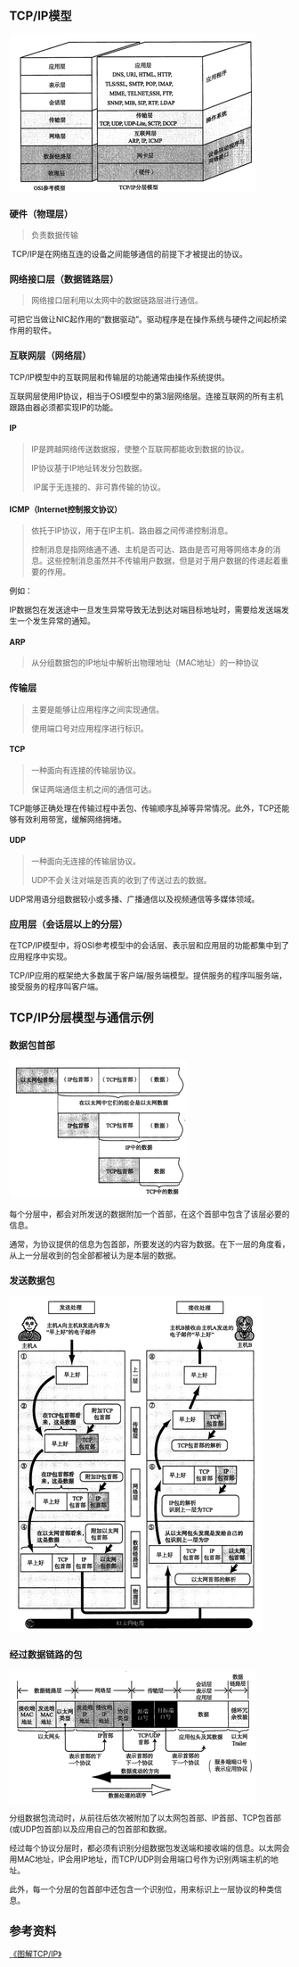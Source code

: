 ## TCP/IP模型

![](https://github.com/daqi17/AndroidBlog/blob/master/img/%E7%BD%91%E7%BB%9C/TCPIP/TCPIP%E6%A8%A1%E5%9E%8B.png)

### 硬件（物理层）

> 负责数据传输

​		TCP/IP是在网络互连的设备之间能够通信的前提下才被提出的协议。

### 网络接口层（数据链路层）

> 网络接口层利用以太网中的数据链路层进行通信。

可把它当做让NIC起作用的“数据驱动”。驱动程序是在操作系统与硬件之间起桥梁作用的软件。

### 互联网层（网络层）

TCP/IP模型中的互联网层和传输层的功能通常由操作系统提供。

互联网层使用IP协议，相当于OSI模型中的第3层网络层。连接互联网的所有主机跟路由器必须都实现IP的功能。

#### IP

> IP是跨越网络传送数据报，使整个互联网都能收到数据的协议。
>
> IP协议基于IP地址转发分包数据。
>
> ​	IP属于无连接的、非可靠传输的协议。

#### ICMP（Internet控制报文协议）

> 依托于IP协议，用于在IP主机、路由器之间传递控制消息。
>
> 控制消息是指网络通不通、主机是否可达、路由是否可用等网络本身的消息。这些控制消息虽然并不传输用户数据，但是对于用户数据的传递起着重要的作用。

例如：

​		IP数据包在发送途中一旦发生异常导致无法到达对端目标地址时，需要给发送端发生一个发生异常的通知。

#### ARP

> 从分组数据包的IP地址中解析出物理地址（MAC地址）的一种协议

### 传输层

> 主要是能够让应用程序之间实现通信。
>
> 使用端口号对应用程序进行标识。

#### TCP

> 一种面向有连接的传输层协议。
>
> 保证两端通信主机之间的通信可达。

TCP能够正确处理在传输过程中丢包、传输顺序乱掉等异常情况。此外，TCP还能够有效利用带宽，缓解网络拥堵。

#### UDP

> 一种面向无连接的传输层协议。
>
> UDP不会关注对端是否真的收到了传送过去的数据。

UDP常用语分组数据较小或多播、广播通信以及视频通信等多媒体领域。

### 应用层（会话层以上的分层）

在TCP/IP模型中，将OSI参考模型中的会话层、表示层和应用层的功能都集中到了应用程序中实现。

TCP/IP应用的框架绝大多数属于客户端/服务端模型。提供服务的程序叫服务端，接受服务的程序叫客户端。

## TCP/IP分层模型与通信示例

### 数据包首部

![](https://github.com/daqi17/AndroidBlog/blob/master/img/%E7%BD%91%E7%BB%9C/TCPIP/%E5%BE%AE%E4%BF%A1%E6%88%AA%E5%9B%BE_20200608120217.png)

​		每个分层中，都会对所发送的数据附加一个首部，在这个首部中包含了该层必要的信息。

​		通常，为协议提供的信息为包首部，所要发送的内容为数据。在下一层的角度看，从上一分层收到的包全部都被认为是本层的数据。

### 发送数据包

![](https://github.com/daqi17/AndroidBlog/blob/master/img/%E7%BD%91%E7%BB%9C/TCPIP/%E5%8F%91%E9%80%81%E6%95%B0%E6%8D%AE%E5%8C%85.png)

### 经过数据链路的包

![](https://github.com/daqi17/AndroidBlog/blob/master/img/%E7%BD%91%E7%BB%9C/TCPIP/%E5%B8%A7%E7%BB%93%E6%9E%84.png)

​		分组数据包流动时，从前往后依次被附加了以太网包首部、IP首部、TCP包首部(或UDP包首部)以及应用自己的包首部和数据。		

经过每个协议分层时，都必须有识别分组数据包发送端和接收端的信息。以太网会用MAC地址，IP会用IP地址，而TCP/UDP则会用端口号作为识别两端主机的地址。

​		此外，每一个分层的包首部中还包含一个识别位，用来标识上一层协议的种类信息。

## 参考资料

[《图解TCP/IP》](https://github.com/daqi17/AndroidBlog/blob/master/%E7%94%B5%E5%AD%90%E4%B9%A6/%E3%80%8A%E5%9B%BE%E8%A7%A3TCP%20IP(%E7%AC%AC5%E7%89%88).pdf)